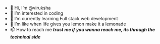 - 👋 Hi, I’m @viruksha
- 👀 I’m interested in coding
- 🌱 I’m currently learning Full stack web development
- 💞️ I’m like when life gives you lemon make it a lemonade
- 📫 How to reach me ***trust me if you wanna reach me, its through the technical side***

<!---
viruksha/viruksha is a ✨ special ✨ repository because its `README.md` (this file) appears on your GitHub profile.
You can click the Preview link to take a look at your changes.
--->
